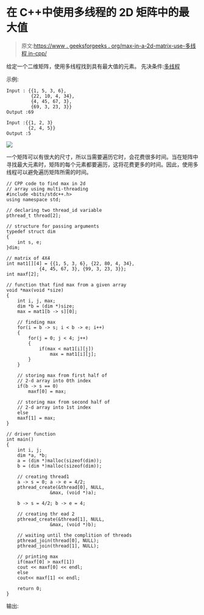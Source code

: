# 在 C++中使用多线程的 2D 矩阵中的最大值

> 原文:[https://www . geeksforgeeks . org/max-in-a-2d-matrix-use-多线程 in-cpp/](https://www.geeksforgeeks.org/maximum-in-a-2d-matrix-using-multi-threading-in-cpp/)

给定一个二维矩阵，使用多线程找到具有最大值的元素。
先决条件:[多线程](https://www.geeksforgeeks.org/multithreading-c-2/)

示例:

```
Input : {{1, 5, 3, 6},
         {22, 10, 4, 34},
         {4, 45, 67, 3},  
         {69, 3, 23, 3}}
Output :69

Input :{{1, 2, 3}
        {2, 4, 5}}
Output :5

```

![](img/6cc474b3011f8ebf53d129646daaf358.png)

一个矩阵可以有很大的尺寸，所以当需要遍历它时，会花费很多时间。当在矩阵中寻找最大元素时，矩阵的每个元素都要遍历，这将花费更多的时间。因此，使用多线程可以避免遍历矩阵所需的时间。

```
// CPP code to find max in 2d
// array using multi-threading
#include <bits/stdc++.h>
using namespace std;

// declaring two thread_id variable
pthread_t thread[2];

// structure for passing arguments
typedef struct dim
{
    int s, e;
}dim;

// matrix of 4X4
int mat1[][4] = {{1, 5, 3, 6}, {22, 80, 4, 34},
            {4, 45, 67, 3}, {99, 3, 23, 3}};
int maxf[2];

// function that find max from a given array
void *max(void *size)
{
    int i, j, max;
    dim *b = (dim *)size;
    max = mat1[b -> s][0];

    // finding max
    for(i = b -> s; i < b -> e; i++)
    {
        for(j = 0; j < 4; j++)
        {
            if(max < mat1[i][j])
                max = mat1[i][j];
        }
    }

    // storing max from first half of
    // 2-d array into 0th index
    if(b -> s == 0)
        maxf[0] = max;

    // storing max from second half of
    // 2-d array into 1st index
    else
    maxf[1] = max;
}

// driver function
int main()
{
    int i, j;
    dim *a, *b;
    a = (dim *)malloc(sizeof(dim));
    b = (dim *)malloc(sizeof(dim));

    // creating thread1
    a -> s = 0; a -> e = 4/2;
    pthread_create(&thread[0], NULL,
                &max, (void *)a);

    b -> s = 4/2; b -> e = 4;

    // creating thr ead 2
    pthread_create(&thread[1], NULL,
                &max, (void *)b);

    // waiting until the complition of threads
    pthread_join(thread[0], NULL);
    pthread_join(thread[1], NULL);

    // printing max
    if(maxf[0] > maxf[1])
    cout << maxf[0] << endl;
    else
    cout<< maxf[1] << endl;

    return 0;
}
```

输出: